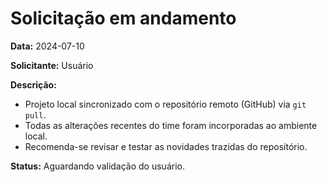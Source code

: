 # Solicitação em andamento

**Data:** 2024-07-10

**Solicitante:** Usuário

**Descrição:**
- Projeto local sincronizado com o repositório remoto (GitHub) via `git pull`.
- Todas as alterações recentes do time foram incorporadas ao ambiente local.
- Recomenda-se revisar e testar as novidades trazidas do repositório.

**Status:** Aguardando validação do usuário. 